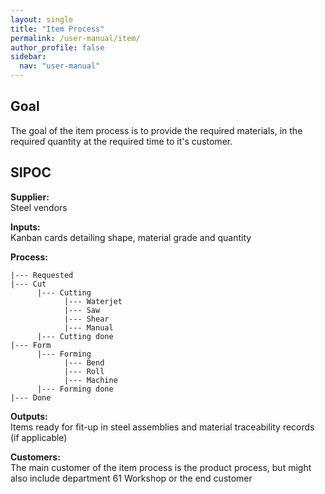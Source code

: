 ```yaml
---
layout: single
title: "Item Process"
permalink: /user-manual/item/
author_profile: false
sidebar:
  nav: "user-manual"
---
```

## Goal
The goal of the item process is to provide the required materials, in the required quantity at the required time to it's customer.

## SIPOC
**Supplier:**  
Steel vendors

**Inputs:**  
Kanban cards detailing shape, material grade and quantity

**Process:**

```
|--- Requested
|--- Cut
      |--- Cutting
            |--- Waterjet
            |--- Saw
            |--- Shear
            |--- Manual
      |--- Cutting done
|--- Form
      |--- Forming
            |--- Bend
            |--- Roll
            |--- Machine
      |--- Forming done
|--- Done
```

**Outputs:**  
Items ready for fit-up in steel assemblies and material traceability records (if applicable)

**Customers:**  
The main customer of the item process is the product process, but might also include department 61 Workshop or the end customer
